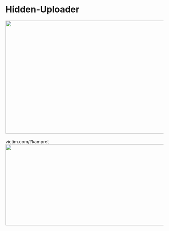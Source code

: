 # Hidden-Uploader
<a href="https://4.bp.blogspot.com/-wD-XTvvrL3g/XDB6ypV00TI/AAAAAAAAIrs/md6z5cro8NUtxEEl61qGw21Y-H0BmLgRQCLcBGAs/s1600/Screenshot_2.jpg" imageanchor="1"><img border="0" data-original-height="900" data-original-width="1600" height="360" src="https://4.bp.blogspot.com/-wD-XTvvrL3g/XDB6ypV00TI/AAAAAAAAIrs/md6z5cro8NUtxEEl61qGw21Y-H0BmLgRQCLcBGAs/s640/Screenshot_2.jpg" width="640" /></a><br />
<br />
victim.com/?kampret
<br>
<a href="https://1.bp.blogspot.com/-vlF-_EFLDQo/XDB8WSYFjtI/AAAAAAAAIr4/i_QykfDFQaYreNRV2ui-E7pUzt9l8nn2ACLcBGAs/s1600/Screenshot_3.jpg" imageanchor="1"><img border="0" data-original-height="264" data-original-width="654" height="258" src="https://1.bp.blogspot.com/-vlF-_EFLDQo/XDB8WSYFjtI/AAAAAAAAIr4/i_QykfDFQaYreNRV2ui-E7pUzt9l8nn2ACLcBGAs/s640/Screenshot_3.jpg" width="640" /></a>
